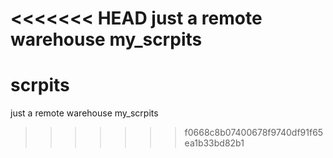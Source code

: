 <<<<<<< HEAD
just a remote warehouse my_scrpits 
=======
# scrpits
just a remote warehouse
my_scrpits
>>>>>>> f0668c8b07400678f9740df91f65ea1b33bd82b1
